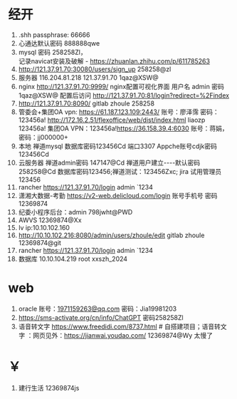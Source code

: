# 经开

1. .shh passphrase:  66666
2.  心通达默认密码 888888qwe
3. mysql 密码 258258Zl，  
	记录navicat安装及破解 -  https://zhuanlan.zhihu.com/p/611785263
4. http://121.37.91.70:30080/users/sign_up  258258@zl
6. 服务器 116.204.81.218      121.37.91.70       1qaz@XSW@
7. nginx 
	http://121.37.91.70:9999/  nginx配置可视化界面  用户名 admin 密码  1qaz@XSW@
	配置后访问 http://121.37.91.70:81/login?redirect=%2Findex
8. http://121.37.91.70:8090/ gitlab zhoule 258258     
9.  管委会+集团OA
	vpn: https://61.187.123.109:2443/  账号：廖泽霈  密码：123456a!
	 http://172.16.2.51/flexoffice/web/dist/index.html  liaozp 123456a!
	 集团OA VPN：123456a!https://36.158.39.4:6030   账号：蒋娟，密码：jj000000+
10. 本地 禅道mysql 数据库密码123456Cd 端口3307   Appche账号cdjk密码 123456Cd
11. 云服务器 禅道admin密码 147147@Cd  禅道用户建立----默认密码 258258@Cd    数据库密码123456;禅道测试：123456Zxc; jira 试用管理员123456
12. rancher https://121.37.91.70/login    admin `1234
13. 潇湘大数据-考勤 https://v2-web.delicloud.com/login  账号手机号 密码12369874
14. 纪委小程序后台：admin   798jwht@PWD
15. AWVS  12369874@Xx
16. lv ip:10.10.102.160
17. http://10.10.102.216:8080/admin/users/zhoule/edit  gitlab  zhoule 12369874@git
18. rancher https://121.37.91.70/login  admin   `1234
19. 数据库 10.10.104.219 root  xxszh_2024

# web
1. oracle  账号：1971159263@qq.com 密码：Jia19981203
2. https://sms-activate.org/cn/info/ChatGPT  密码258258Zl
3. 语音转文字
	https://www.freedidi.com/8737.html   #  自搭建项目；语音转文字 ：网页见外：https://jianwai.youdao.com/  12369874@Wy 太慢了

# ￥
1. 建行生活 12369874js 
